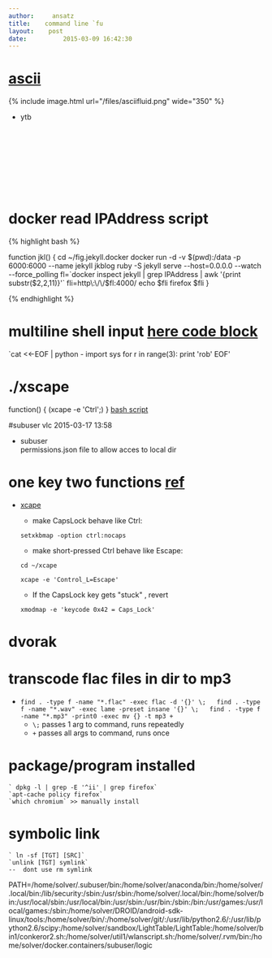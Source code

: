 ```yaml
---
author:     ansatz
title:	  command line `fu
layout:	   post
date:		   2015-03-09 16:42:30
---
```

# [ascii](https://www.youtube.com/watch?v=QMYfkOtYYlg)

{% include image.html url="/files/asciifluid.png" wide="350" %}
- ytb
<br><br><br>
<br><br><br>
<br><br><br>

# docker read IPAddress script
{% highlight bash %}

function jkl()
{
    cd ~/fig.jekyll.docker
    docker run -d -v $(pwd):/data -p 6000:6000 --name jekyll jkblog ruby -S jekyll serve --host=0.0.0.0 --watch --force_polling
    fl=`docker inspect jekyll | grep IPAddress | awk '{print substr($2,2,11)}'`
    fli=http\:\/\/$fl:4000\/
    echo $fli
    firefox $fli
}



{% endhighlight %}

# multiline shell input [here code block](http://tldp.org/LDP/abs/html/here-docs.html)
`cat <<-EOF | python -
    import sys
	    for r in range(3): print 'rob'
EOF'
# ./xscape
function()
{
	(xcape -e 'Ctrl';)
}
[bash script](http://tldp.org/HOWTO/Bash-Prog-Intro-HOWTO-5.html)


#subuser vlc
2015-03-17 13:58
- subuser  
	permissions.json file to allow acces to local dir
	



# one key two functions [ref](http://tiborsimko.org/capslock-escape-control.html)
- [xcape](https://github.com/alols/xcape)

	- make CapsLock behave like Ctrl:

	`setxkbmap -option ctrl:nocaps`
	 
	- make short-pressed Ctrl behave like Escape:    

	`cd ~/xcape`

	`xcape -e 'Control_L=Escape'`
	
	- If the CapsLock key gets "stuck" , revert    

	`xmodmap -e 'keycode 0x42 = Caps_Lock'`

# dvorak


# transcode flac files in dir to mp3
  - 
    `find . -type f -name "*.flac" -exec flac -d '{}' \;  
    find . -type f -name "*.wav" -exec lame -preset insane '{}' \;  
    find . -type f -name "*.mp3" -print0 -exec mv {} -t mp3 +` 
	- `\;` passes 1 arg to command, runs repeatedly
	- `+` passes all args to command, runs once

# package/program installed
	` dpkg -l | grep -E '^ii' | grep firefox`
	`apt-cache policy firefox`
	`which chromium` >> manually install

# symbolic link
	` ln -sf [TGT] [SRC]`
	`unlink [TGT] symlink`
	--	dont use rm symlink



PATH=/home/solver/.subuser/bin:/home/solver/anaconda/bin:/home/solver/.local/bin:/lib/security:/sbin:/usr/sbin:/home/solver/.local/bin:/home/solver/bin:/usr/local/sbin:/usr/local/bin:/usr/sbin:/usr/bin:/sbin:/bin:/usr/games:/usr/local/games:/sbin:/home/solver/DROID/android-sdk-linux/tools:/home/solver/bin/:/home/solver/git/:/usr/lib/python2.6/:/usr/lib/python2.6/scipy:/home/solver/sandbox/LightTable/LightTable:/home/solver/bin1/conkeror2.sh:/home/solver/util1/wlanscript.sh:/home/solver/.rvm/bin:/home/solver/docker.containers/subuser/logic





